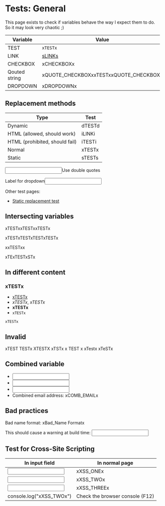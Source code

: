 # Tests: General

This page exists to check if variables behave the way I expect them to do.
So it may look very chaotic ;)

Variable | Value
---|---
TEST | `xTESTx`
LINK | [sLINKs](iLINKi)
CHECKBOX | xCHECKBOXx
Qouted string | xQUOTE_CHECKBOXxxTESTxxQUOTE_CHECKBOXx
DROPDOWN | xDROPDOWNx

## Replacement methods

Type | Test
---|---
Dynamic | dTESTd
HTML (allowed, should work) | iLINKi
HTML (prohibited, should fail) | iTESTi
Normal | xTESTx
Static | sTESTs

<label><input data-input-for="QUOTE_CHECKBOX">Use double quotes</label>

<label>Label for dropdown<input data-input-for="DROPDOWN"></label>

Other test pages:

- [Static replacement test](static_replacements.md)

## Intersecting variables

xTESTxxTESTxxTESTx

xTESTxTESTxTESTxTESTx

xxTESTxx

xTExTESTxSTx

## In different content

### xTESTx

- [xTESTx](#)
- _xTESTx_, *xTESTx*
- __xTESTx__
- `xTESTx`

```
xTESTx
```

## Invalid

xTEST TESTx XTESTX xTSTx x TEST x xTestx xTeSTx

## Combined variable

- <input data-input-for="COMB_FIRST_NAME">
- <input data-input-for="COMB_SURNAME">
- <input data-input-for="COMB_DOMAIN">
- Combined email address: xCOMB_EMAILx

## Bad practices

Bad name format: xBad_Name Formatx

This should cause a warning at build time: <input data-input-for="VARIABLE_DOES_NOT_EXIST">

## Test for Cross-Site Scripting

In input field | In normal page
---|---
<input data-input-for="XSS_ONE"> | xXSS_ONEx
<input data-input-for="XSS_TWO"> | xXSS_TWOx
<input data-input-for="XSS_THREE"> | xXSS_THREEx
console.log("xXSS_TWOx") | Check the browser console (F12)<script>setTimeout(function(){console.log("sXSS_TWOs")}, 1000); // This should output xXSS_TWOx, since scripts should not be modified</script>

